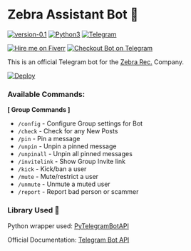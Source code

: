 # Zebra Assistant Bot 🤖

[![version-0.1](https://img.shields.io/badge/version-0.1-green)](https://github.com/Itsydv/Enigma)
[![Python3](https://img.shields.io/badge/language-Python3-red)](https://www.python.org/downloads/)
[![Telegram](https://img.shields.io/badge/Telegram-Channel-blue.svg)](https://t.me/CharlieBots)

[![Hire me on Fiverr](https://img.shields.io/badge/Hire%20me-Fiverr-green?style=for-the-badge&logo=appveyor)](https://www.fiverr.com/share/GXpGAd)
[![Checkout Bot on Telegram](https://img.shields.io/badge/Telegram-@Zebra__Rec__Bot-blue?style=for-the-badge&logo=appveyor)](https://www.t.me/Zebra_Rec_bot)

This is an official Telegram bot for the [Zebra Rec.](https://www.zebrabooking.com/) Company.

[![Deploy](https://www.herokucdn.com/deploy/button.svg)](https://heroku.com/deploy?template=https://github.com/Itsydv/zebra-assistant)

### Available Commands:

<b>[ Group Commands ]</b><br>
- `/config` - Configure Group settings for Bot<br>
- `/check` - Check for any New Posts<br>
- `/pin` - Pin a message<br>
- `/unpin` - Unpin a pinned message<br>
- `/unpinall` - Unpin all pinned messages<br>
- `/invitelink` - Show Group Invite link<br>
- `/kick` - Kick/ban a user<br>
- `/mute` - Mute/restrict a user<br>
- `/unmute` - Unmute a muted user<br>
- `/report` - Report bad person or scammer

### Library Used 🔗
Python wrapper used: [PyTelegramBotAPI](https://github.com/eternnoir/pyTelegramBotAPI)

Official Documentation: [Telegram Bot API](https://core.telegram.org/bots/api)